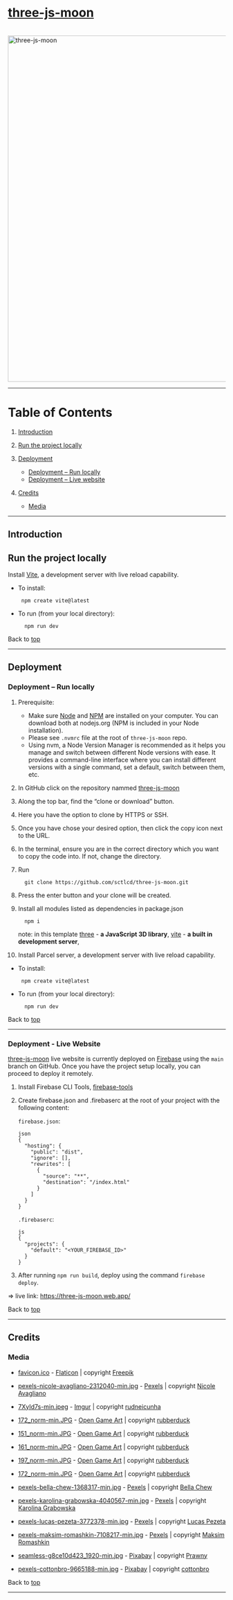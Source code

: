 # [three-js-moon](https://three-js-moon.web.app/)

<br />
<img src="" alt="three-js-moon" width="800">
<br />

---

# Table of Contents <a name="tableOfContents"></a>

1. [Introduction](#introduction)

2. [Run the project locally](#runLocally)

3. [Deployment](#deployment)
	- [Deployment – Run locally](#deploymentRunLocallydeploymentRunLocally)
	- [Deployment – Live website](#deploymentLiveWebsite)

4. [Credits](#credits)
	- [Media](#media)
---

## Introduction <a name="introduction"></a>


## Run the project locally <a name="#runLocally"></a>

Install [Vite](https://vitejs.dev/), a development server with live reload capability.

  - To install:
    
    ```
     npm create vite@latest
    ```

  - To run (from your local directory):
        
    ```
      npm run dev
    ```

Back to [top](#tableOfContents)

---

## Deployment <a name="#deployment"></a>
### Deployment – Run locally <a name="#deploymentRunLocally"></a>

1. Prerequisite:  
    - Make sure [Node](https://nodejs.org/en/) and [NPM](https://www.npmjs.com/) are installed on your computer. You can download both at nodejs.org (NPM is included in your Node installation).
    - Please see `.nvmrc` file at the root of `three-js-moon` repo.
    - Using nvm, a Node Version Manager is recommended as it helps you manage and switch between different Node versions with ease. It provides a command-line interface where you can install different versions with a single command, set a default, switch between them, etc.
2. In GitHub click on the repository nammed [three-js-moon](https://github.com/sctlcd/three-js-moon)
3. Along the top bar, find the “clone or download” button.
4. Here you have the option to clone by HTTPS or SSH.
5. Once you have chose your desired option, then click the copy icon next to the URL.
6. In the terminal, ensure you are in the correct directory which you want to copy the code into. If not, change the directory.
7. Run 

    ````
      git clone https://github.com/sctlcd/three-js-moon.git
    ````

8. Press the enter button and your clone will be created.
9. Install all modules listed as dependencies in package.json
    
    ```
      npm i 
    ```

    note: in this template [three](https://www.npmjs.com/package/three) - **a JavaScript 3D library**, [vite](https://vitejs.dev/) - **a built in development server**,

10. Install Parcel server, a development server with live reload capability.

  - To install:
    
    ```
     npm create vite@latest
    ```

  - To run (from your local directory):
        
    ```
      npm run dev
    ```

Back to [top](#tableOfContents)

---

### Deployment - Live Website <a name="#deploymentLiveWebsite"></a>

[three-js-moon](https://github.com/sctlcd/three-js-moon) live website is currently deployed on [Firebase](https://firebase.google.com/) using the `main` branch on GitHub. Once you have the project setup locally, you can proceed to deploy it remotely.

1. Install Firebase CLI Tools, [firebase-tools](https://www.npmjs.com/package/firebase-tools)

2. Create firebase.json and .firebaserc at the root of your project with the following content:

    `firebase.json`:

    ```
    json
    {
      "hosting": {
        "public": "dist",
        "ignore": [],
        "rewrites": [
          {
            "source": "**",
            "destination": "/index.html"
          }
        ]
      }
    }
    ```

    `.firebaserc`:

    ```
    js
    {
      "projects": {
        "default": "<YOUR_FIREBASE_ID>"
      }
    }
    ```

3. After running `npm run build`, deploy using the command `firebase deploy`.


=> live link: https://three-js-moon.web.app/

Back to [top](#tableOfContents)

---

## Credits <a name="credits"></a>

### Media <a name="media"></a>

- [favicon.ico](https://www.flaticon.com/free-icon/planet_3336074?term=planet&related_id=3336074) - [Flaticon](https://www.flaticon.com/) | copyright [Freepik](https://www.freepik.com)

- [pexels-nicole-avagliano-2312040-min.jpg](https://www.pexels.com/photo/milky-way-photography-2312040/) - [Pexels](https://www.pexels.com) | copyright [Nicole Avagliano](https://www.pexels.com/@nicole-avagliano-1132392/)

- [7XyId7s-min.jpeg](https://imgur.com/gallery/7XyId7s) - [Imgur](https://i.imgur.com/7XyId7s.jpeg) | copyright [rudneicunha](https://imgur.com/user/rudneicunha)

- [172_norm-min.JPG](https://opengameart.org/content/50-free-textures-4-normalmaps) - [Open Game Art](https://opengameart.org/) | copyright [rubberduck](https://opengameart.org/users/rubberduck)

- [151_norm-min.JPG](https://opengameart.org/content/50-free-textures-4-normalmaps) - [Open Game Art](https://opengameart.org/) | copyright [rubberduck](https://opengameart.org/users/rubberduck)

- [161_norm-min.JPG](https://opengameart.org/content/50-free-textures-4-normalmaps) - [Open Game Art](https://opengameart.org/) | copyright [rubberduck](https://opengameart.org/users/rubberduck)

- [197_norm-min.JPG](https://opengameart.org/content/50-free-textures-4-normalmaps) - [Open Game Art](https://opengameart.org/) | copyright [rubberduck](https://opengameart.org/users/rubberduck)

- [172_norm-min.JPG](https://opengameart.org/content/50-free-textures-4-normalmaps) - [Open Game Art](https://opengameart.org/) | copyright [rubberduck](https://opengameart.org/users/rubberduck)

- [pexels-bella-chew-1368317-min.jpg](https://www.pexels.com/photo/rock-formation-1368317/) - [Pexels](https://www.pexels.com) | copyright [Bella Chew](https://www.pexels.com/@bella-chew-590708/)

- [pexels-karolina-grabowska-4040567-min.jpg](https://www.pexels.com/photo/set-of-shiny-transparent-amethysts-grown-together-4040567/) - [Pexels](https://www.pexels.com) | copyright [Karolina Grabowska](https://www.pexels.com/@karolina-grabowska/)

- [pexels-lucas-pezeta-3772378-min.jpg](https://www.pexels.com/photo/photo-of-stars-and-galaxy-3772378/) - [Pexels](https://www.pexels.com) | copyright [Lucas Pezeta](https://www.pexels.com/@lucaspezeta/)

- [pexels-maksim-romashkin-7108217-min.jpg](https://www.pexels.com/photo/abstract-background-of-frozen-river-with-rough-surface-7108217/) - [Pexels](https://www.pexels.com) | copyright [Maksim Romashkin](https://www.pexels.com/@maksim-romashkin/)

- [seamless-g8ce10d423_1920-min.jpg](https://pixabay.com/illustrations/seamless-repeat-repetitive-2033682/) - [Pixabay](https://pixabay.com/) | copyright [Prawny](https://pixabay.com/users/prawny-162579/?utm_source=link-attribution&utm_medium=referral&utm_campaign=image&utm_content=2033682)

- [pexels-cottonbro-9665188-min.jpg](https://www.pexels.com/photo/white-dust-particles-on-black-background-9665188/) - [Pixabay](https://pixabay.com/) | copyright [cottonbro](https://www.pexels.com/@cottonbro/)

Back to [top](#tableOfContents)

---